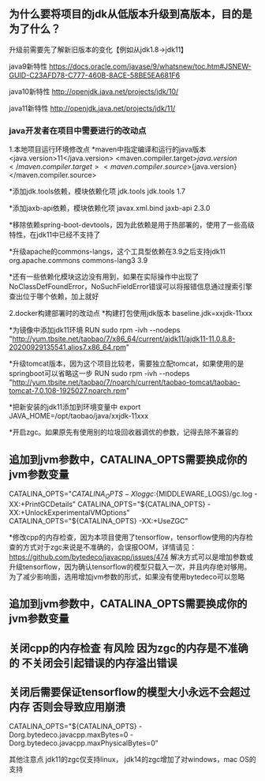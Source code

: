 ## 为什么要将项目的jdk从低版本升级到高版本，目的是为了什么？

升级前需要先了解新旧版本的变化【例如从jdk1.8->jdk11】

java9新特性
https://docs.oracle.com/javase/9/whatsnew/toc.htm#JSNEW-GUID-C23AFD78-C777-460B-8ACE-58BE5EA681F6

java10新特性
http://openjdk.java.net/projects/jdk/10/

java11新特性
http://openjdk.java.net/projects/jdk/11/

### java开发者在项目中需要进行的改动点

1.本地项目运行环境修改点
*maven中指定编译和运行的java版本
<properties>
    <java.version>11</java.version>
    <maven.compiler.target>${java.version}</maven.compiler.target>
    <maven.compiler.source>${java.version}</maven.compiler.source>
</properties>

*添加jdk.tools依赖，模块依赖化项
<dependency>
    <groupId>jdk.tools</groupId>
    <artifactId>jdk.tools</artifactId>
    <version>1.7</version>
</dependency>

*添加jaxb-api依赖，模块依赖化项
<dependency>
    <groupId>javax.xml.bind</groupId>
    <artifactId>jaxb-api</artifactId>
    <version>2.3.0</version>
</dependency>

*移除依赖spring-boot-devtools，因为此依赖是用于热部署的，使用了一些高级特性，在jdk11中已经不支持了
<!--<dependency>
    <groupId>org.springframework.boot</groupId>
    <artifactId>spring-boot-devtools</artifactId>
    <optional>true</optional>
</dependency>-->

*升级apache的commons-langs，这个工具型依赖在3.9之后支持jdk11
<dependency>
    <groupId>org.apache.commons</groupId>
    <artifactId>commons-lang3</artifactId>
    <version>3.9</version>
</dependency>

*还有一些依赖化模块这边没有用到，如果在实际操作中出现了NoClassDefFoundError，NoSuchFieldError错误可以将报错信息通过搜索引擎查出位于哪个依赖，加上就好


2.docker构建部署时的改动点
*构建打包使用jdk版本
baseline.jdk=xxjdk-11xxx

*为镜像中添加jdk11环境
RUN sudo rpm -ivh --nodeps "http://yum.tbsite.net/taobao/7/x86_64/current/ajdk11/ajdk11-11.0.8.8-20200929135541.alios7.x86_64.rpm"

*升级tomcat版本，因为这个项目比较老，需要独立配tomcat，如果使用的是springboot可以省略这一步
RUN sudo rpm -ivh --nodeps "http://yum.tbsite.net/taobao/7/noarch/current/taobao-tomcat/taobao-tomcat-7.0.108-1925027.noarch.rpm"

*把新安装的jdk11添加到环境变量中
export JAVA_HOME=/opt/taobao/java/xxjdk-11xxx

*开启zgc。如果原先有使用别的垃圾回收器调优的参数，记得去除不兼容的
## 追加到jvm参数中，CATALINA_OPTS需要换成你的jvm参数变量
CATALINA_OPTS="${CATALINA_OPTS} -Xloggc:${MIDDLEWARE_LOGS}/gc.log -XX:+PrintGCDetails"
CATALINA_OPTS="${CATALINA_OPTS} -XX:+UnlockExperimentalVMOptions"
CATALINA_OPTS="${CATALINA_OPTS} -XX:+UseZGC"

*修改cpp的内存检查，因为本项目使用了tensorflow，tensorflow使用的内存检查的方式对于zgc来说是不准确的，会误报OOM，详情请见：https://github.com/bytedeco/javacpp/issues/474
 解决方式可以是增加参数或升级tensorflow，因为确认tensorflow的模型只载入一次，并且内存绝对够用。
 为了减少影响面，选用增加jvm参数的形式，如果没有使用bytedeco可以忽略
 ## 追加到jvm参数中，CATALINA_OPTS需要换成你的jvm参数变量
 ## 关闭cpp的内存检查 有风险 因为zgc的内存是不准确的 不关闭会引起错误的内存溢出错误
 ## 关闭后需要保证tensorflow的模型大小永远不会超过内存 否则会导致应用崩溃
 CATALINA_OPTS="${CATALINA_OPTS} -Dorg.bytedeco.javacpp.maxBytes=0 -Dorg.bytedeco.javacpp.maxPhysicalBytes=0"


其他注意点
jdk11的zgc仅支持linux，
jdk14的zgc增加了对windows，mac OS的支持

